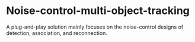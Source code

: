 # Noise-control-multi-object-tracking
A plug-and-play solution mainly focuses on the noise-control designs of detection, association, and reconnection.
